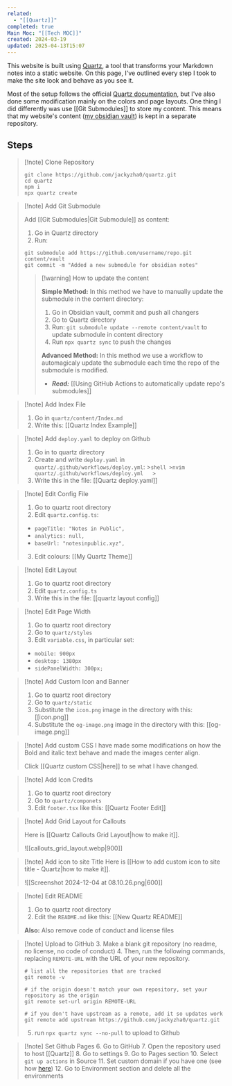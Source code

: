 ```yaml
---
related:
  - "[[Quartz]]"
completed: true
Main Moc: "[[Tech MOC]]"
created: 2024-03-19
updated: 2025-04-13T15:07
---
```

This website is built using [Quartz](https://quartz.jzhao.xyz/), a tool that transforms your Markdown notes into a static website. On this page, I've outlined every step I took to make the site look and behave as you see it.

Most of the setup follows the official [Quartz documentation](https://quartz.jzhao.xyz/#-get-started), but I've also done some modification mainly on the colors and page layouts. One thing I did differently was use [[Git Submodules]] to store my content. This means that my website's content ([my obsidian vault](https://github.com/rimaout/Obsidian-Vault)) is kept in a separate repository.

## Steps

>[!note] Clone Repository
>```shell
>git clone https://github.com/jackyzha0/quartz.git
>cd quartz
>npm i
>npx quartz create
>```

>[!note] Add Git Submodule
>
>
>Add [[Git Submodules|Git Submodule]] as content:
>1. Go in Quartz directory
>2. Run: 
>	```shell
>	git submodule add https://github.com/username/repo.git content/vault
>	git commit -m "Added a new submodule for obsidian notes"
>	```
>	
>>[!warning] How to update the content
>>
>>**Simple Method:**
>>In this method we have to manually update the submodule in the content directory:
>>1. Go in Obsidian vault, commit and push all changers
>>2. Go to Quartz directory
>>3. Run: `git submodule update --remote content/vault` to update submodule in content directory
>>4. Run `npx quartz sync` to push the changes
>>   
>>**Advanced Method:**
>>In this method we use a workflow to automagicaly update the submodule each time the repo of the submodule is modified.
>>- ***Read:*** [[Using GitHub Actions to automatically update repo's submodules]]

>[!note] Add Index File
>1. Go in `quartz/content/Index.md`
>2. Write this: [[Quartz Index Example]]

>[!note] Add `deploy.yaml` to deploy on Github
>1. Go in to quartz directory
>2. Create and write `deploy.yaml` in `quartz/.github/workflows/deploy.yml`:
	>```shell
	>nvim quartz/.github/workflows/deploy.yml  
	>```
>3. Write this in the file: [[Quartz deploy.yaml]]

>[!note] Edit Config File
>1. Go to quartz root directory 
>2. Edit `quartz.config.ts`: 
>	- `pageTitle: "Notes in Public",`
>	- `analytics: null,`
>	- `baseUrl: "notesinpublic.xyz",`
>3. Edit colours: [[My Quartz Theme]]

>[!note] Edit Layout
>1. Go to quartz root directory 
>2. Edit `quartz.config.ts`
>3. Write this in the file: [[quartz layout config]]

>[!note] Edit Page Width
>1. Go to quartz root directory
>2. Go to `quartz/styles`
>3. Edit `variable.css`, in particular set:
>	- `mobile: 900px`
>	- `desktop: 1380px`
>	- `sidePanelWidth: 300px;`

>[!note] Add Custom Icon and Banner
>1. Go to quartz root directory 
>2. Go to `quartz/static`
>3. Substitute the `icon.png` image in the directory with this: [[icon.png]]
>4. Substitute the `og-image.png` image in the directory with this: [[og-image.png]]

>[!note] Add custom CSS
>I have made some modifications on how the Bold and italic text behave and made the images center align.
>
>Click [[Quartz custom CSS|here]] to se what I have changed.

>[!note] Add Icon Credits
>1. Go to quartz root directory
>2. Go to `quartz/componets`
>3. Edit `footer.tsx` like this: [[Quartz Footer Edit]]

>[!note] Add Grid Layout for Callouts
>
>Here is [[Quartz Callouts Grid Layout|how to make it]].
>
>![[callouts_grid_layout.webp|900]]


>[!note] Add icon to site Title
>Here is [[How to add custom icon to site title - Quartz|how to make it]].
>
>![[Screenshot 2024-12-04 at 08.10.26.png|600]]

>[!note] Edit README
>1. Go to quartz root directory
>2. Edit the `README.md` like this: [[New Quartz README]]
>   
>**Also:** Also remove code of conduct and license files

>[!note] Upload to GitHub
>3. Make a blank git repository (no readme, no license, no code of conduct)
>4. Then, run the following commands, replacing `REMOTE-URL` with the URL of your new repository.
>	
>	```shell
>	# list all the repositories that are tracked
>	git remote -v
>	```
>	
>	 ```shell
>	# if the origin doesn't match your own repository, set your repository as the origin
>	git remote set-url origin REMOTE-URL
>	 ```
>	
>	```shell
>	# if you don't have upstream as a remote, add it so updates work
>	git remote add upstream https://github.com/jackyzha0/quartz.git
>	```
>
>5. run `npx quartz sync --no-pull` to upload to Github

>[!note] Set Github Pages
>6. Go to GitHub
>7. Open the repository used to host [[Quartz]]
>8. Go to settings
>9. Go to Pages section 
>10. Select `git up actions` in Source
>11. Set custom domain if you have one (see how [here](https://quartz.jzhao.xyz/hosting#custom-domain))
>12. Go to Environment section and delete all the environments



